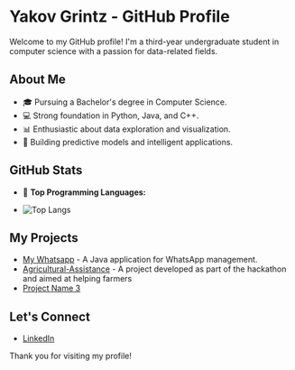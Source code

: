 # Yakov Grintz - GitHub Profile

Welcome to my GitHub profile! I'm a third-year undergraduate student in computer science with a passion for data-related fields.

## About Me
- 🎓 Pursuing a Bachelor's degree in Computer Science.
- 💻 Strong foundation in Python, Java, and C++.
- 📊 Enthusiastic about data exploration and visualization.
- 🤖 Building predictive models and intelligent applications.

## GitHub Stats

- 🌟 **Top Programming Languages:**

- 
  ![Top Langs](https://github-readme-stats.vercel.app/api/top-langs/?username=yakovgrintz&layout=compact&count_private=true)

## My Projects
- [My Whatsapp](https://github.com/yakovgrintz/MyWhatsApp) - A Java application for WhatsApp management.
- [Agricultural-Assistance](https://github.com/omershiran/Agricultural-Assistance) - A project developed as part of the hackathon and aimed at helping farmers
- [Project Name 3](link-to-project-3)

## Let's Connect
- [LinkedIn](https://www.linkedin.com/in/yakov-grintz/)

Thank you for visiting my profile!


